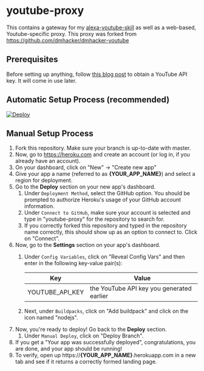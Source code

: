 # youtube-proxy

This contains a gateway for my [alexa-youtube-skill](https://github.com/als12171/alexa-youtube) as well as a web-based, Youtube-specific proxy.
This proxy was forked from https://github.com/dmhacker/dmhacker-youtube

## Prerequisites

Before setting up anything, follow [this blog post](https://elfsight.com/blog/2016/12/how-to-get-youtube-api-key-tutorial/) to obtain a YouTube API key. It will come in use later.

## Automatic Setup Process (recommended)

[![Deploy](https://www.herokucdn.com/deploy/button.svg)](https://heroku.com/deploy)

## Manual Setup Process

1. Fork this repository. Make sure your branch is up-to-date with master.
2. Now, go to https://heroku.com and create an account (or log in, if you already have an account).
3. On your dashboard, click on "New" -> "Create new app"
4. Give your app a name (referred to as __{YOUR_APP_NAME}__) and select a region for deployment.
5. Go to the __Deploy__ section on your new app's dashboard.
    1. Under `Deployment Method`, select the GitHub option. You should be prompted to authorize Heroku's usage of your GitHub account information.
    2. Under `Connect to GitHub`, make sure your account is selected and type in "youtube-proxy" for the repository to search for.
    3. If you correctly forked this repository and typed in the repository name correctly, this should show up as an option to connect to. Click on "Connect".
6. Now, go to the __Settings__ section on your app's dashboard.
    1. Under `Config Variables`, click on "Reveal Config Vars" and then enter in the following key-value pair(s):

        | Key                  | Value                                                                 |
        | -------------------- | --------------------------------------------------------------------- |
        | YOUTUBE_API_KEY      | the YouTube API key you generated earlier                             |

    2. Next, under `Buildpacks`, click on "Add buildpack" and click on the icon named "nodejs".
7. Now, you're ready to deploy! Go back to the __Deploy__ section.
    1. Under `Manual Deploy`, click on "Deploy Branch".
8. If you get a "Your app was successfully deployed", congratulations, you are done, and your app should be running!
9. To verify, open up https://__{YOUR_APP_NAME}__.herokuapp.com in a new tab and see if it returns a correctly formed landing page.
